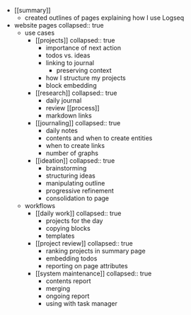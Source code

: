 - [[summary]]
	- created outlines of pages explaining how I use Logseq
- website pages
  collapsed:: true
	- use cases
		- [[projects]]
		  collapsed:: true
			- importance of next action
			- todos vs. ideas
			- linking to journal
				- preserving context
			- how I structure my projects
			- block embedding
		- [[research]]
		  collapsed:: true
			- daily journal
			- review [[process]]
			- markdown links
		- [[journaling]]
		  collapsed:: true
			- daily notes
			- contents and when to create entities
			- when to create links
			- number of graphs
		- [[ideation]]
		  collapsed:: true
			- brainstorming
			- structuring ideas
			- manipulating outline
			- progressive refinement
			- consolidation to page
	- workflows
		- [[daily work]]
		  collapsed:: true
			- projects for the day
			- copying blocks
			- templates
		- [[project review]]
		  collapsed:: true
			- ranking projects in summary page
			- embedding todos
			- reporting on page attributes
		- [[system maintenance]]
		  collapsed:: true
			- contents report
			- merging
			- ongoing report
			- using with task manager